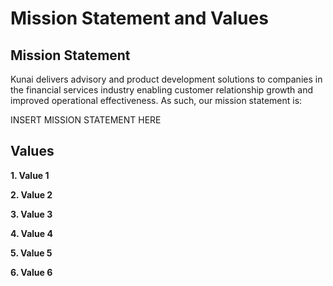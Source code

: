 # Mission Statement and Values

## Mission Statement

Kunai delivers advisory and product development solutions to companies in the financial services industry enabling customer relationship growth and improved operational effectiveness. As such, our mission statement is:

INSERT MISSION STATEMENT HERE

## Values

**1. Value 1**

**2. Value 2**

**3. Value 3**

**4. Value 4**

**5. Value 5**

**6. Value 6**
